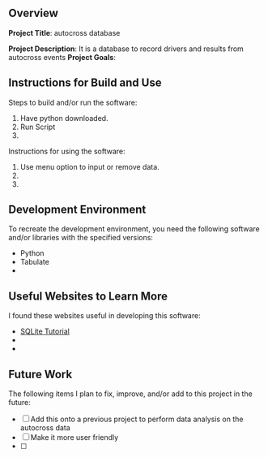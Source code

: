 ## Overview

**Project Title**:
autocross database

**Project Description**:
It is a database to record drivers and results from autocross events
**Project Goals**:

## Instructions for Build and Use

Steps to build and/or run the software:

1. Have python downloaded.
2. Run Script
3. 

Instructions for using the software:

1. Use menu option to input or remove data.
2.
3.

## Development Environment 

To recreate the development environment, you need the following software and/or libraries with the specified versions:

* Python
* Tabulate
*

## Useful Websites to Learn More

I found these websites useful in developing this software:

* [SQLite Tutorial](https://www.sqlitetutorial.net/)
*
*

## Future Work

The following items I plan to fix, improve, and/or add to this project in the future:

* [ ] Add this onto a previous project to perform data analysis on the autocross data
* [ ] Make it more user friendly
* [ ]
